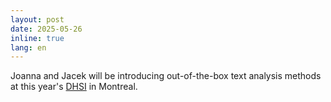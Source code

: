 ```yaml
---
layout: post
date: 2025-05-26
inline: true
lang: en
---
```


Joanna and Jacek will be introducing out-of-the-box text analysis methods at this year's [DHSI](https://dhsi.org/) in Montreal.
